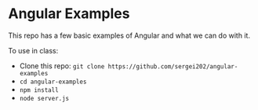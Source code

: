 Angular Examples
====

This repo has a few basic examples of Angular and what we can do with it.

To use in class:

- Clone this repo: `git clone https://github.com/sergei202/angular-examples`
- `cd angular-examples`
- `npm install`
- `node server.js`
